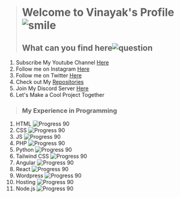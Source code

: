 ># Welcome to Vinayak's Profile  ![smile](https://github.githubassets.com/images/icons/emoji/unicode/1f604.png)
>## What can you find here![question](https://github.githubassets.com/images/icons/emoji/unicode/2753.png)

 1. Subscribe My Youtube Channel [Here](https://youtube.com/c/AetherLapse)
 2. Follow me on Instagram [Here](https://www.instagram.com/aetherlapse/)
 3.  Follow me on Twitter [Here](https://twitter.com/aether_lapse)
 4.  Check out My [Repositories](https://github.com/Vinayak-Kunwar?tab=repositories)
 5.  Join My Discord Server [Here](https://discord.gg/jPhaQCsqyx)
 6.  Let's Make a Cool Project Together
 
 
> ### My Experience in Programming
 
 1. HTML ![Progress 90](https://progress-bar.dev/90)
 2.  CSS ![Progress 90](https://progress-bar.dev/60)
 3.  JS  ![Progress 90](https://progress-bar.dev/45)
 4.  PHP ![Progress 90](https://progress-bar.dev/30)
 5.  Python ![Progress 90](https://progress-bar.dev/50)
 6.  Tailwind CSS ![Progress 90](https://progress-bar.dev/10)
 7.  Angular ![Progress 90](https://progress-bar.dev/20)
 8.  React ![Progress 90](https://progress-bar.dev/30)
 9.  Wordpress ![Progress 90](https://progress-bar.dev/100)
 10. Hosting ![Progress 90](https://progress-bar.dev/100)
 11. Node.js ![Progress 90](https://progress-bar.dev/65)

 
 

 

